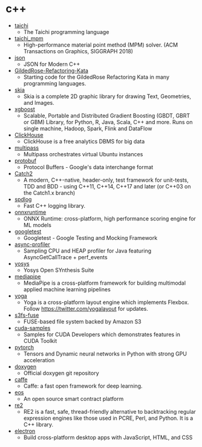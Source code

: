 # c++
- [taichi](https://github.com/yuanming-hu/taichi)
  - The Taichi programming language
- [taichi_mpm](https://github.com/yuanming-hu/taichi_mpm)
  - High-performance material point method (MPM) solver. (ACM Transactions on Graphics, SIGGRAPH 2018)
- [json](https://github.com/nlohmann/json)
  - JSON for Modern C++
- [GildedRose-Refactoring-Kata](https://github.com/emilybache/GildedRose-Refactoring-Kata)
  - Starting code for the GildedRose Refactoring Kata in many programming languages.
- [skia](https://github.com/google/skia)
  - Skia is a complete 2D graphic library for drawing Text, Geometries, and Images.
- [xgboost](https://github.com/dmlc/xgboost)
  - Scalable, Portable and Distributed Gradient Boosting (GBDT, GBRT or GBM) Library, for Python, R, Java, Scala, C++ and more. Runs on single machine, Hadoop, Spark, Flink and DataFlow
- [ClickHouse](https://github.com/ClickHouse/ClickHouse)
  - ClickHouse is a free analytics DBMS for big data
- [multipass](https://github.com/canonical/multipass)
  - Multipass orchestrates virtual Ubuntu instances
- [protobuf](https://github.com/protocolbuffers/protobuf)
  - Protocol Buffers - Google's data interchange format
- [Catch2](https://github.com/catchorg/Catch2)
  - A modern, C++-native, header-only, test framework for unit-tests, TDD and BDD - using C++11, C++14, C++17 and later (or C++03 on the Catch1.x branch)
- [spdlog](https://github.com/gabime/spdlog)
  - Fast C++ logging library.
- [onnxruntime](https://github.com/microsoft/onnxruntime)
  - ONNX Runtime: cross-platform, high performance scoring engine for ML models
- [googletest](https://github.com/google/googletest)
  - Googletest - Google Testing and Mocking Framework
- [async-profiler](https://github.com/jvm-profiling-tools/async-profiler)
  - Sampling CPU and HEAP profiler for Java featuring AsyncGetCallTrace + perf_events
- [yosys](https://github.com/YosysHQ/yosys)
  - Yosys Open SYnthesis Suite
- [mediapipe](https://github.com/google/mediapipe)
  - MediaPipe is a cross-platform framework for building multimodal applied machine learning pipelines
- [yoga](https://github.com/facebook/yoga)
  - Yoga is a cross-platform layout engine which implements Flexbox. Follow https://twitter.com/yogalayout for updates.
- [s3fs-fuse](https://github.com/s3fs-fuse/s3fs-fuse)
  - FUSE-based file system backed by Amazon S3
- [cuda-samples](https://github.com/NVIDIA/cuda-samples)
  - Samples for CUDA Developers which demonstrates features in CUDA Toolkit
- [pytorch](https://github.com/pytorch/pytorch)
  - Tensors and Dynamic neural networks in Python with strong GPU acceleration
- [doxygen](https://github.com/doxygen/doxygen)
  - Official doxygen git repository
- [caffe](https://github.com/BVLC/caffe)
  - Caffe: a fast open framework for deep learning.
- [eos](https://github.com/EOSIO/eos)
  - An open source smart contract platform
- [re2](https://github.com/google/re2)
  - RE2 is a fast, safe, thread-friendly alternative to backtracking regular expression engines like those used in PCRE, Perl, and Python. It is a C++ library.
- [electron](https://github.com/electron/electron)
  - Build cross-platform desktop apps with JavaScript, HTML, and CSS
